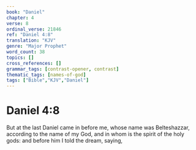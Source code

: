 ```yaml
---
book: "Daniel"
chapter: 4
verse: 8
ordinal_verse: 21846
ref: "Daniel 4:8"
translation: "KJV"
genre: "Major Prophet"
word_count: 38
topics: []
cross_references: []
grammar_tags: [contrast-opener, contrast]
thematic_tags: [names-of-god]
tags: ["Bible","KJV","Daniel"]
---
```


# Daniel 4:8

But at the last Daniel came in before me, whose name was Belteshazzar, according to the name of my God, and in whom is the spirit of the holy gods: and before him I told the dream, saying,
